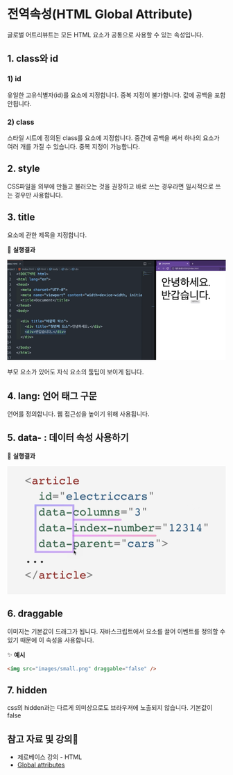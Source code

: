 # 전역속성(HTML Global Attribute)

글로벌 어트리뷰트는 모든 HTML 요소가 공통으로 사용할 수 있는 속성입니다.

## 1. class와 id

### 1) id

유일한 고유식별자(id)를 요소에 지정합니다. 중복 지정이 불가합니다. 값에 공백을 포함 안됩니다.

### 2) class

스타일 시트에 정의된 class를 요소에 지정합니다. 중간에 공백을 써서 하나의 요소가 여러 개를 가질 수 있습니다. 중복 지정이 가능합니다.

## 2. style

CSS파일을 외부에 만들고 불러오는 것을 권장하고 바로 쓰는 경우라면 일시적으로 쓰는 경우만 사용합니다.

## 3. title

요소에 관한 제목을 지정합니다.

🧪 **실행결과**

![title 예제](./images/title.png)

부모 요소가 있어도 자식 요소의 툴팁이 보이게 됩니다.

## 4. lang: 언어 태그 구문

언어를 정의합니다. 웹 접근성을 높이기 위해 사용됩니다.

## 5. data- : 데이터 속성 사용하기

🧪 **실행결과**

![data- 예제](./images/data-.png)

## 6. draggable

이미지는 기본값이 드래그가 됩니다. 자바스크립트에서 요소를 끌어 이벤트를 정의할 수 있기 때문에 이 속성을 사용합니다.

✨ **예시**

```html
<img src="images/small.png" draggable="false" />
```

## 7. hidden

css의 hidden과는 다르게 의미상으로도 브라우저에 노출되지 않습니다. 기본값이 false

## 참고 자료 및 강의📑

- 제로베이스 강의 - HTML
- [Global attributes](https://developer.mozilla.org/en-US/docs/Web/HTML/Global_attributes)
